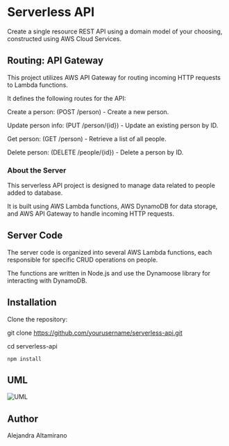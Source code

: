 # Serverless API

Create a single resource REST API using a domain model of your choosing, constructed using AWS Cloud Services.

## Routing: API Gateway

This project utilizes AWS API Gateway for routing incoming HTTP requests to Lambda functions.

It defines the following routes for the API:

Create a person: (POST /person) - Create a new person.

Update person info: (PUT /person/{id}) - Update an existing person by ID.

Get person: (GET /person) - Retrieve a list of all people.

Delete person: (DELETE /people/{id}) - Delete a person by ID.

### About the Server

This serverless API project is designed to manage data related to people added to database.

It is built using AWS Lambda functions, AWS DynamoDB for data storage, and AWS API Gateway to handle incoming HTTP requests.

## Server Code

The server code is organized into several AWS Lambda functions, each responsible for specific CRUD operations on people.

The functions are written in Node.js and use the Dynamoose library for interacting with DynamoDB.

## Installation

Clone the repository:

git clone https://github.com/yourusername/serverless-api.git

cd serverless-api

`npm install`

## UML

![UML]()

## Author

Alejandra Altamirano